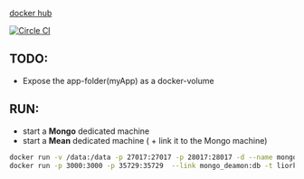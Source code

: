 
[docker hub](https://registry.hub.docker.com/u/linnovate/docker-mean)

[![Circle CI](https://circleci.com/gh/linnovate/docker-mean.svg?style=svg)](https://circleci.com/gh/linnovate/docker-mean)


TODO:
----
- Expose the app-folder(myApp) as a docker-volume



RUN:
----
- start a **Mongo** dedicated machine
- start a **Mean** dedicated machine ( + link it to the Mongo machine)

```bash
docker run -v /data:/data -p 27017:27017 -p 28017:28017 -d --name mongo_deamon brownman/mongo sh -c 'mongod --rest --httpinterface --smallfiles'
docker run -p 3000:3000 -p 35729:35729  --link mongo_deamon:db -t liorkesos/docker-mean bash
```
